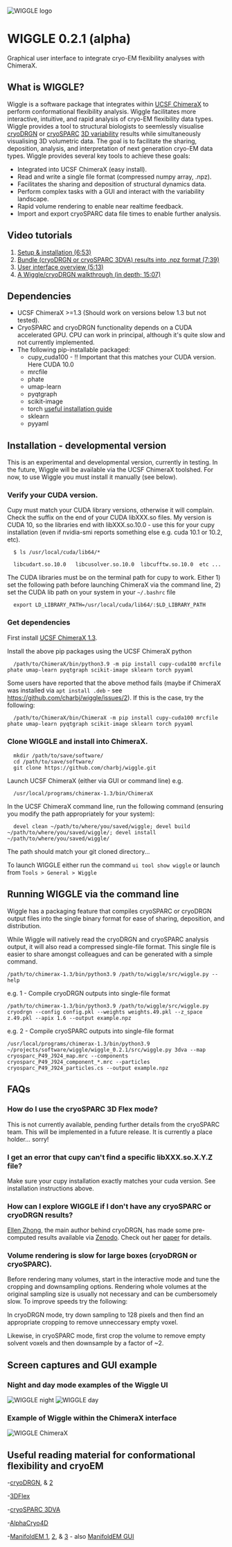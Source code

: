 ![WIGGLE logo](https://github.com/charbj/wiggle/blob/main/src/resources/Wiggle.PNG)

# WIGGLE 0.2.1 (alpha)
Graphical user interface to integrate cryo-EM flexibility analyses with ChimeraX.

## What is WIGGLE?
Wiggle is a software package that integrates within [UCSF ChimeraX](https://www.cgl.ucsf.edu/chimerax/) to perform conformational flexibility analysis. Wiggle facilitates more interactive, intuitive, and rapid analysis of cryo-EM flexibility data types. Wiggle provides a tool to structural biologists to seemlessly visualise [cryoDRGN](http://cb.csail.mit.edu/cb/cryodrgn/) or [cryoSPARC](https://cryosparc.com/) [3D variability](https://guide.cryosparc.com/processing-data/tutorials-and-case-studies/tutorial-3d-variability-analysis-part-one) results while simultaneously visualising 3D volumetric data. The goal is to facilitate the sharing, deposition, analysis, and interpretation of next generation cryo-EM data types. Wiggle provides several key tools to achieve these goals:
* Integrated into UCSF ChimeraX (easy install).
* Read and write a single file format (compressed numpy array, .npz). 
* Facilitates the sharing and deposition of structural dynamics data. 
* Perform complex tasks with a GUI and interact with the variability landscape.
* Rapid volume rendering to enable near realtime feedback.
* Import and export cryoSPARC data file times to enable further analysis.

## Video tutorials
1. [Setup & installation (6:53)](https://youtu.be/y99k88MszrY)
2. [Bundle (cryoDRGN or cryoSPARC 3DVA) results into .npz format (7:39)](https://youtu.be/k_-ghuqPsCM)
3. [User interface overview (5:13)](https://youtu.be/aIonC1oEYoo)
4. [A Wiggle/cryoDRGN walkthrough (in depth; 15:07)](https://youtu.be/IjUIO7fd5RI)

## Dependencies
* UCSF ChimeraX >=1.3 (Should work on versions below 1.3 but not tested).
* CryoSPARC and cryoDRGN functionality depends on a CUDA accelerated GPU. CPU can work in principal, although it's quite slow and not currently implemented.
* The following pip-installable packaged:
  * cupy_cuda100 - !! Important that this matches your CUDA version. Here CUDA 10.0
  * mrcfile
  * phate
  * umap-learn
  * pyqtgraph
  * scikit-image
  * torch [useful installation guide](https://pytorch.org/get-started/previous-versions/)
  * sklearn
  * pyyaml

## Installation - developmental version
This is an experimental and developmental version, currently in testing. In the future, Wiggle will be available via the UCSF ChimeraX toolshed. For now, to use Wiggle you must install it manually (see below).

  ### Verify your CUDA version. 
Cupy must match your CUDA library versions, otherwise it will complain. Check the suffix on the end of your CUDA libXXX.so files. My version is CUDA 10, so the libraries end with libXXX.so.10.0 - use this for your cupy installation (even if nvidia-smi reports something else e.g. cuda 10.1 or 10.2, etc).

      $ ls /usr/local/cuda/lib64/*
      
      libcudart.so.10.0   libcusolver.so.10.0  libcufftw.so.10.0  etc ...

The CUDA libraries must be on the terminal path for cupy to work. Either 1) set the following path before launching ChimeraX via the command line, 2) set the CUDA lib path on your system in your `~/.bashrc` file
      
      export LD_LIBRARY_PATH=/usr/local/cuda/lib64/:$LD_LIBRARY_PATH
      
  ### Get dependencies
  
First install [UCSF ChimeraX 1.3](https://www.cgl.ucsf.edu/chimerax/older_releases.html).

Install the above pip packages using the UCSF ChimeraX python

      /path/to/ChimeraX/bin/python3.9 -m pip install cupy-cuda100 mrcfile phate umap-learn pyqtgraph scikit-image sklearn torch pyyaml

Some users have reported that the above method fails (maybe if ChimeraX was installed via `apt install .deb` - see https://github.com/charbj/wiggle/issues/2). If this is the case, try the following:

      /path/to/ChimeraX/bin/ChimeraX -m pip install cupy-cuda100 mrcfile phate umap-learn pyqtgraph scikit-image sklearn torch pyyaml

### Clone WIGGLE and install into ChimeraX.

      mkdir /path/to/save/software/
      cd /path/to/save/software/
      git clone https://github.com/charbj/wiggle.git
      
Launch UCSF ChimeraX (either via GUI or command line) e.g.

      /usr/local/programs/chimerax-1.3/bin/ChimeraX
      
In the UCSF ChimeraX command line, run the following command (ensuring you modify the path appropriately for your system):

      devel clean ~/path/to/where/you/saved/wiggle; devel build ~/path/to/where/you/saved/wiggle/; devel install ~/path/to/where/you/saved/wiggle/

The path should match your git cloned directory...

To launch WIGGLE either run the command `ui tool show wiggle` or launch from `Tools > General > Wiggle`

## Running WIGGLE via the command line
Wiggle has a packaging feature that compiles cryoSPARC or cryoDRGN output files into the single binary format for ease of sharing, deposition, and distribution. 

While Wiggle will natively read the cryoDRGN and cryoSPARC analysis output, it will also read a compressed single-file format. This single file is easier to share amongst colleagues and can be generated with a simple command. 

    /path/to/chimerax-1.3/bin/python3.9 /path/to/wiggle/src/wiggle.py --help

e.g. 1 - Compile cryoDRGN outputs into single-file format

    /path/to/chimerax-1.3/bin/python3.9 /path/to/wiggle/src/wiggle.py cryodrgn --config config.pkl --weights weights.49.pkl --z_space z.49.pkl --apix 1.6 --output example.npz

e.g. 2 - Compile cryoSPARC outputs into single-file format
    
    /usr/local/programs/chimerax-1.3/bin/python3.9 ~/projects/software/wiggle/wiggle_0.2.1/src/wiggle.py 3dva --map cryosparc_P49_J924_map.mrc --components cryosparc_P49_J924_component_*.mrc --particles cryosparc_P49_J924_particles.cs --output example.npz
    
## FAQs

### How do I use the cryoSPARC 3D Flex mode?
This is not currently available, pending further details from the cryoSPARC team. This will be implemented in a future release. It is currently a place holder... sorry!

### I get an error that cupy can't find a specific libXXX.so.X.Y.Z file?
Make sure your cupy installation exactly matches your cuda version. See installation instructions above.

### How can I explore WIGGLE if I don't have any cryoSPARC or cryoDRGN results?
[Ellen Zhong](https://github.com/zhonge), the main author behind cryoDRGN, has made some pre-computed results available via [Zenodo](https://zenodo.org/record/4355284#.YxiKXNJBy4o). Check out her [paper](https://www.nature.com/articles/s41592-020-01049-4) for details.

### Volume rendering is slow for large boxes (cryoDRGN or cryoSPARC).
Before rendering many volumes, start in the interactive mode and tune the cropping and downsampling options. Rendering whole volumes at the original sampling size is usually not necessary and can be cumbersomely slow. To improve speeds try the following:

In cryoDRGN mode, try down sampling to 128 pixels and then find an appropriate cropping to remove unneccessary empty voxel. 

Likewise, in cryoSPARC mode, first crop the volume to remove empty solvent voxels and then downsample by a factor of ~2. 

## Screen captures and GUI example
### Night and day mode examples of the Wiggle UI
![WIGGLE night](https://github.com/charbj/wiggle/blob/main/screengrabs/wiggle.png)
![WIGGLE day](https://github.com/charbj/wiggle/blob/main/screengrabs/wiggle_ui2.png)

### Example of Wiggle within the ChimeraX interface
![WIGGLE ChimeraX](https://github.com/charbj/wiggle/blob/main/screengrabs/wiggle_chimera.png)


## Useful reading material for conformational flexibility and cryoEM
-[cryoDRGN](https://www.nature.com/articles/s41592-020-01049-4), & [2](https://openaccess.thecvf.com/content/ICCV2021/papers/Zhong_CryoDRGN2_Ab_Initio_Neural_Reconstruction_of_3D_Protein_Structures_From_ICCV_2021_paper.pdf)

-[3DFlex](https://www.biorxiv.org/content/10.1101/2021.04.22.440893v1)

-[cryoSPARC 3DVA](https://www.sciencedirect.com/science/article/pii/S1047847721000071)

-[AlphaCryo4D](https://www.mdpi.com/1422-0067/23/16/8872/htm)

-[ManifoldEM 1](https://www.pnas.org/doi/10.1073/pnas.1419276111), [2](https://www.nature.com/articles/s41467-020-18403-x), & [3](https://www.biorxiv.org/content/10.1101/2021.06.18.449029v2.full) - also [ManifoldEM GUI](https://github.com/evanseitz/ManifoldEM_Python)




